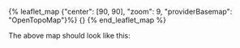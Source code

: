 {% leaflet_map {"center": [90, 90],
                "zoom": 9,
                "providerBasemap": "OpenTopoMap"}%}
    {}
{% end_leaflet_map %}

The above map should look like this:
